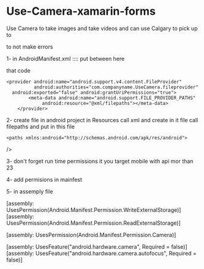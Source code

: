 # Use-Camera-xamarin-forms
Use Camera to take images and take videos and can use Calgary to pick up to 



to not make errors 

1- in AndroidManifest.xml ::::  put between <application>  here<aplication/>

that code 


	<provider android:name="android.support.v4.content.FileProvider"
              android:authorities="com.companyname.UseCamera.fileprovider" 
      android:exported="false" android:grantUriPermissions="true">
			<meta-data android:name="android.support.FILE_PROVIDER_PATHS"
                 android:resource="@xml/filepaths"></meta-data>
		</provider>
    
    
    
 2-   create file in android project in Resources call xml and create in it file call filepaths
    and put in this file 
    
    <paths xmlns:android="http://schemas.android.com/apk/res/android">
  <external-path name="my_images" path="Android/data/com.companyname.UseCamera/files/Pictures" />
  <external-path name="my_movies" path="Android/data/com.companyname.UseCamera/files/Movies" />

  />
  
  
  
  3- don't forget run time permissions it you target mobile with api mor than 23
  
  4- add permisions in mainfest 
  
  
  <uses-permission android:name="android.permission.CAMERA" />
	<uses-permission android:name="android.permission.WRITE_EXTERNAL_STORAGE" />
	<uses-permission android:name="android.permission.READ_EXTERNAL_STORAGE" />
  
  
  
  5- in assemply file 
  
  
  [assembly: UsesPermission(Android.Manifest.Permission.WriteExternalStorage)]
[assembly: UsesPermission(Android.Manifest.Permission.ReadExternalStorage)]

[assembly: UsesPermission(Android.Manifest.Permission.Camera)]

[assembly: UsesFeature("android.hardware.camera", Required = false)]
[assembly: UsesFeature("android.hardware.camera.autofocus", Required = false)]
